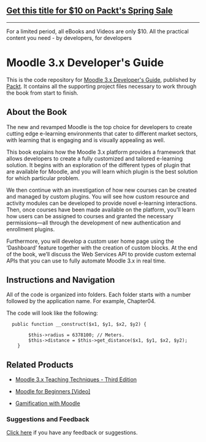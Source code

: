 ## [Get this title for $10 on Packt's Spring Sale](https://www.packt.com/B05499?utm_source=github&utm_medium=packt-github-repo&utm_campaign=spring_10_dollar_2022)
-----
For a limited period, all eBooks and Videos are only $10. All the practical content you need \- by developers, for developers

# Moodle 3.x Developer's Guide
This is the code repository for [Moodle 3.x Developer's Guide](https://www.packtpub.com/web-development/moodle-3x-developers-guide?utm_source=github&utm_medium=repository&utm_campaign=9781786467119), published by [Packt](https://www.packtpub.com/?utm_source=github). It contains all the supporting project files necessary to work through the book from start to finish.

## About the Book
The new and revamped Moodle is the top choice for developers to create cutting edge e-learning environments that cater to different market sectors, with learning that is engaging and is visually appealing as well.

This book explains how the Moodle 3.x platform provides a framework that allows developers to create a fully customized and tailored e-learning solution. It begins with an exploration of the different types of plugin that are available for Moodle, and you will learn which plugin is the best solution for which particular problem.

We then continue with an investigation of how new courses can be created and managed by custom plugins. You will see how custom resource and activity modules can be developed to provide novel e-learning interactions. Then, once courses have been made available on the platform, you’ll learn how users can be assigned to courses and granted the necessary permissions—all through the development of new authentication and enrollment plugins.

Furthermore, you will develop a custom user home page using the ‘Dashboard’ feature together with the creation of custom blocks. At the end of the book, we’ll discuss the Web Services API to provide custom external APIs that you can use to fully automate Moodle 3.x in real time.

## Instructions and Navigation
All of the code is organized into folders. Each folder starts with a number followed by the application name. For example, Chapter04.



The code will look like the following:
```
  public function __construct($x1, $y1, $x2, $y2) { 
 
        $this->radius = 6378100; // Meters. 
        $this->distance = $this->get_distance($x1, $y1, $x2, $y2); 
    } 
```



## Related Products
* [Moodle 3.x Teaching Techniques - Third Edition](https://www.packtpub.com/web-development/moodle-3x-teaching-techniques-third-edition?utm_source=github&utm_medium=repository&utm_campaign=9781786462299)

* [Moodle for Beginners [Video]](https://www.packtpub.com/application-development/moodle-beginners-video?utm_source=github&utm_medium=repository&utm_campaign=9781787286788)

* [Gamification with Moodle](https://www.packtpub.com/web-development/gamification-moodle?utm_source=github&utm_medium=repository&utm_campaign=9781782173076)

### Suggestions and Feedback
[Click here](https://docs.google.com/forms/d/e/1FAIpQLSe5qwunkGf6PUvzPirPDtuy1Du5Rlzew23UBp2S-P3wB-GcwQ/viewform) if you have any feedback or suggestions.
